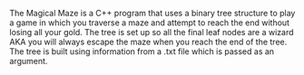 The Magical Maze is a C++ program that uses a binary tree structure to play a game in which you traverse a maze and attempt to reach the end without losing all your gold. The tree is set up so all the final leaf nodes are a wizard AKA you will always escape the maze when you reach the end of the tree. The tree is built using information from a .txt file which is passed as an argument. 
